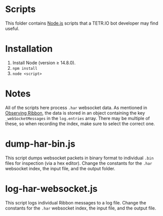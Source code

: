 # Scripts

This folder contains [Node.js](https://nodejs.org/) scripts that a TETR.IO bot developer may find useful.

# Installation

<!--
i think i'd like to use deno... but i doubt most people would be willing to install a new runtime just for this. maybe in a couple of years.
-->

1. Install Node (version ≥ 14.8.0).
1. `npm install`
1. `node <script>`

# Notes

All of the scripts here process `.har` websocket data. As mentioned in [Observing Ribbon](../Observing_Ribbon.md), the data is stored in an object containing the key `_webSocketMessages` in the `log.entries` array. There may be multiple of these, so when recording the index, make sure to select the correct one.

# dump-har-bin.js

This script dumps websocket packets in binary format to individual `.bin` files for inspection (via a hex editor). Change the constants for the `.har` websocket index, the input file, and the output folder.

# log-har-websocket.js

This script logs individual Ribbon messages to a log file. Change the constants for the `.har` websocket index, the input file, and the output file.